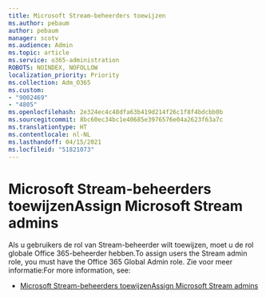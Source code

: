 ```yaml
---
title: Microsoft Stream-beheerders toewijzen
ms.author: pebaum
author: pebaum
manager: scotv
ms.audience: Admin
ms.topic: article
ms.service: o365-administration
ROBOTS: NOINDEX, NOFOLLOW
localization_priority: Priority
ms.collection: Adm_O365
ms.custom:
- "9002469"
- "4805"
ms.openlocfilehash: 2e324ec4c48dfa63b419d214f26c1f8f4bdcbb0b
ms.sourcegitcommit: 8bc60ec34bc1e40685e3976576e04a2623f63a7c
ms.translationtype: HT
ms.contentlocale: nl-NL
ms.lasthandoff: 04/15/2021
ms.locfileid: "51821073"
---
```

# <a name="assign-microsoft-stream-admins"></a><span data-ttu-id="df689-102">Microsoft Stream-beheerders toewijzen</span><span class="sxs-lookup"><span data-stu-id="df689-102">Assign Microsoft Stream admins</span></span>

<span data-ttu-id="df689-103">Als u gebruikers de rol van Stream-beheerder wilt toewijzen, moet u de rol globale Office 365-beheerder hebben.</span><span class="sxs-lookup"><span data-stu-id="df689-103">To assign users the Stream admin role, you must have the Office 365 Global Admin role.</span></span> <span data-ttu-id="df689-104">Zie voor meer informatie:</span><span class="sxs-lookup"><span data-stu-id="df689-104">For more information, see:</span></span>

- [<span data-ttu-id="df689-105">Microsoft Stream-beheerders toewijzen</span><span class="sxs-lookup"><span data-stu-id="df689-105">Assign Microsoft Stream admins</span></span>](https://docs.microsoft.com/stream/assign-administrator-user-role)
